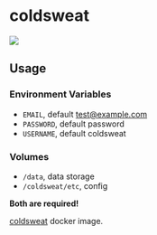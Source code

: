 coldsweat
=====

![](https://badge.imagelayers.io/robinthrift/coldsweat:latest.svg)

## Usage

### Environment Variables
- `EMAIL`, default test@example.com
- `PASSWORD`, default password
- `USERNAME`, default coldsweat

### Volumes
- `/data`, data storage
- `/coldsweat/etc`, config

**Both are required!**

[coldsweat](https://github.com/passiomatic/coldsweat) docker image.
